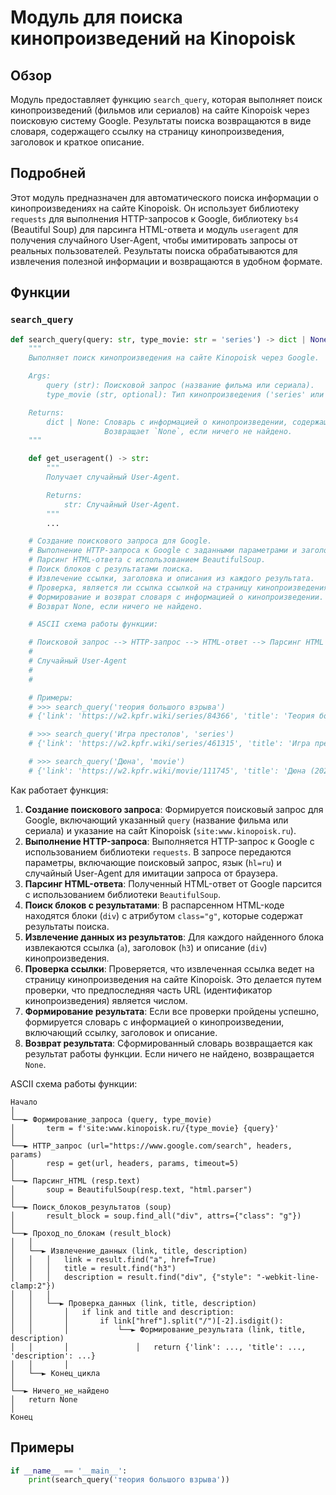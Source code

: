 # Модуль для поиска кинопроизведений на Kinopoisk

## Обзор

Модуль предоставляет функцию `search_query`, которая выполняет поиск кинопроизведений (фильмов или сериалов) на сайте Kinopoisk через поисковую систему Google. Результаты поиска возвращаются в виде словаря, содержащего ссылку на страницу кинопроизведения, заголовок и краткое описание.

## Подробней

Этот модуль предназначен для автоматического поиска информации о кинопроизведениях на сайте Kinopoisk. Он использует библиотеку `requests` для выполнения HTTP-запросов к Google, библиотеку `bs4` (Beautiful Soup) для парсинга HTML-ответа и модуль `useragent` для получения случайного User-Agent, чтобы имитировать запросы от реальных пользователей. Результаты поиска обрабатываются для извлечения полезной информации и возвращаются в удобном формате.

## Функции

### `search_query`

```python
def search_query(query: str, type_movie: str = 'series') -> dict | None:
    """
    Выполняет поиск кинопроизведения на сайте Kinopoisk через Google.

    Args:
        query (str): Поисковой запрос (название фильма или сериала).
        type_movie (str, optional): Тип кинопроизведения ('series' или 'movie'). По умолчанию 'series'.

    Returns:
        dict | None: Словарь с информацией о кинопроизведении, содержащий ссылку, заголовок и описание.
                     Возвращает `None`, если ничего не найдено.
    """

    def get_useragent() -> str:
        """
        Получает случайный User-Agent.

        Returns:
            str: Случайный User-Agent.
        """
        ...

    # Создание поискового запроса для Google.
    # Выполнение HTTP-запроса к Google с заданными параметрами и заголовками.
    # Парсинг HTML-ответа с использованием BeautifulSoup.
    # Поиск блоков с результатами поиска.
    # Извлечение ссылки, заголовка и описания из каждого результата.
    # Проверка, является ли ссылка ссылкой на страницу кинопроизведения на Kinopoisk.
    # Формирование и возврат словаря с информацией о кинопроизведении.
    # Возврат None, если ничего не найдено.

    # ASCII схема работы функции:

    # Поисковой запрос --> HTTP-запрос --> HTML-ответ --> Парсинг HTML --> Извлечение данных --> Формирование результата
    #                                                                          ↑
    # Случайный User-Agent                                                      |
    #                                                                          |
    #                                                                   Проверка на Kinopoisk

    # Примеры:
    # >>> search_query('теория большого взрыва')
    # {'link': 'https://w2.kpfr.wiki/series/84366', 'title': 'Теория большого взрыва (сериал, 2007 – 2019) — описание ...', 'description': 'Сериал рассказывает о физиках, которые не очень хорошо разбираются в жизни.'}

    # >>> search_query('Игра престолов', 'series')
    # {'link': 'https://w2.kpfr.wiki/series/461315', 'title': 'Игра престолов (сериал, 2011 – 2019) — описание ...', 'description': 'Борьба за власть в вымышленном мире.'}

    # >>> search_query('Дюна', 'movie')
    # {'link': 'https://w2.kpfr.wiki/movie/111745', 'title': 'Дюна (2021) — описание фильма', 'description': 'История о доме Атрейдесов и их миссии на планете Арракис.'}

```
Как работает функция:

1.  **Создание поискового запроса**: Формируется поисковый запрос для Google, включающий указанный `query` (название фильма или сериала) и указание на сайт Kinopoisk (`site:www.kinopoisk.ru`).
2.  **Выполнение HTTP-запроса**: Выполняется HTTP-запрос к Google с использованием библиотеки `requests`. В запросе передаются параметры, включающие поисковый запрос, язык (`hl=ru`) и случайный User-Agent для имитации запроса от браузера.
3.  **Парсинг HTML-ответа**: Полученный HTML-ответ от Google парсится с использованием библиотеки `BeautifulSoup`.
4.  **Поиск блоков с результатами**: В распарсенном HTML-коде находятся блоки (`div`) с атрибутом `class="g"`, которые содержат результаты поиска.
5.  **Извлечение данных из результатов**: Для каждого найденного блока извлекаются ссылка (`a`), заголовок (`h3`) и описание (`div`) кинопроизведения.
6.  **Проверка ссылки**: Проверяется, что извлеченная ссылка ведет на страницу кинопроизведения на сайте Kinopoisk. Это делается путем проверки, что предпоследняя часть URL (идентификатор кинопроизведения) является числом.
7.  **Формирование результата**: Если все проверки пройдены успешно, формируется словарь с информацией о кинопроизведении, включающий ссылку, заголовок и описание.
8.  **Возврат результата**: Сформированный словарь возвращается как результат работы функции. Если ничего не найдено, возвращается `None`.

ASCII схема работы функции:

```
Начало
│
└──► Формирование_запроса (query, type_movie)
│       term = f'site:www.kinopoisk.ru/{type_movie} {query}'
│
└──► HTTP_запрос (url="https://www.google.com/search", headers, params)
│       resp = get(url, headers, params, timeout=5)
│
└──► Парсинг_HTML (resp.text)
│       soup = BeautifulSoup(resp.text, "html.parser")
│
└──► Поиск_блоков_результатов (soup)
│       result_block = soup.find_all("div", attrs={"class": "g"})
│
└──► Проход_по_блокам (result_block)
│   │
│   └──► Извлечение_данных (link, title, description)
│   │   │   link = result.find("a", href=True)
│   │   │   title = result.find("h3")
│   │   │   description = result.find("div", {"style": "-webkit-line-clamp:2"})
│   │   │
│   │   └──► Проверка_данных (link, title, description)
│   │       │   if link and title and description:
│   │       │       if link["href"].split("/")[-2].isdigit():
│   │       │           └──► Формирование_результата (link, title, description)
│   │       │               │   return {'link': ..., 'title': ..., 'description': ...}
│   │       │
│   └──► Конец_цикла
│
└──► Ничего_не_найдено
│   return None
│
Конец
```

## Примеры

```python
if __name__ == '__main__':
    print(search_query('теория большого взрыва'))